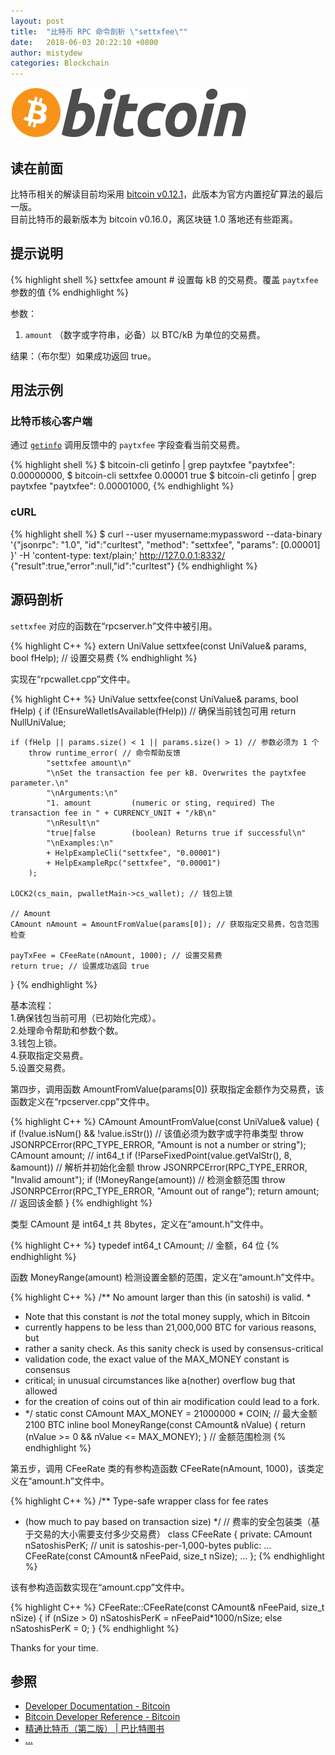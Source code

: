 ```yaml
---
layout: post
title:  "比特币 RPC 命令剖析 \"settxfee\""
date:   2018-06-03 20:22:10 +0800
author: mistydew
categories: Blockchain
---
```

![bitcoin](/images/20180504/bitcoin.svg)

## 读在前面
比特币相关的解读目前均采用 [bitcoin v0.12.1](https://github.com/bitcoin/bitcoin/tree/v0.12.1)，此版本为官方内置挖矿算法的最后一版。<br>
目前比特币的最新版本为 bitcoin v0.16.0，离区块链 1.0 落地还有些距离。

## 提示说明

{% highlight shell %}
settxfee amount # 设置每 kB 的交易费。覆盖 `paytxfee` 参数的值
{% endhighlight %}

参数：<br>
1. `amount` （数字或字符串，必备）以 BTC/kB 为单位的交易费。

结果：（布尔型）如果成功返回 true。

## 用法示例

### 比特币核心客户端

通过 [`getinfo`](/2018/05/23/bitcoin-rpc-command-getinfo) 调用反馈中的 `paytxfee` 字段查看当前交易费。

{% highlight shell %}
$ bitcoin-cli getinfo | grep paytxfee
  "paytxfee": 0.00000000,
$ bitcoin-cli settxfee 0.00001
true
$ bitcoin-cli getinfo | grep paytxfee
  "paytxfee": 0.00001000,
{% endhighlight %}

### cURL

{% highlight shell %}
$ curl --user myusername:mypassword --data-binary '{"jsonrpc": "1.0", "id":"curltest", "method": "settxfee", "params": [0.00001] }' -H 'content-type: text/plain;' http://127.0.0.1:8332/
{"result":true,"error":null,"id":"curltest"}
{% endhighlight %}

## 源码剖析
`settxfee` 对应的函数在“rpcserver.h”文件中被引用。

{% highlight C++ %}
extern UniValue settxfee(const UniValue& params, bool fHelp); // 设置交易费
{% endhighlight %}

实现在“rpcwallet.cpp”文件中。

{% highlight C++ %}
UniValue settxfee(const UniValue& params, bool fHelp)
{
    if (!EnsureWalletIsAvailable(fHelp)) // 确保当前钱包可用
        return NullUniValue;
    
    if (fHelp || params.size() < 1 || params.size() > 1) // 参数必须为 1 个
        throw runtime_error( // 命令帮助反馈
            "settxfee amount\n"
            "\nSet the transaction fee per kB. Overwrites the paytxfee parameter.\n"
            "\nArguments:\n"
            "1. amount         (numeric or sting, required) The transaction fee in " + CURRENCY_UNIT + "/kB\n"
            "\nResult\n"
            "true|false        (boolean) Returns true if successful\n"
            "\nExamples:\n"
            + HelpExampleCli("settxfee", "0.00001")
            + HelpExampleRpc("settxfee", "0.00001")
        );

    LOCK2(cs_main, pwalletMain->cs_wallet); // 钱包上锁

    // Amount
    CAmount nAmount = AmountFromValue(params[0]); // 获取指定交易费，包含范围检查

    payTxFee = CFeeRate(nAmount, 1000); // 设置交易费
    return true; // 设置成功返回 true
}
{% endhighlight %}

基本流程：<br>
1.确保钱包当前可用（已初始化完成）。<br>
2.处理命令帮助和参数个数。<br>
3.钱包上锁。<br>
4.获取指定交易费。<br>
5.设置交易费。

第四步，调用函数 AmountFromValue(params[0]) 获取指定金额作为交易费，该函数定义在“rpcserver.cpp”文件中。

{% highlight C++ %}
CAmount AmountFromValue(const UniValue& value)
{
    if (!value.isNum() && !value.isStr()) // 该值必须为数字或字符串类型
        throw JSONRPCError(RPC_TYPE_ERROR, "Amount is not a number or string");
    CAmount amount; // int64_t
    if (!ParseFixedPoint(value.getValStr(), 8, &amount)) // 解析并初始化金额
        throw JSONRPCError(RPC_TYPE_ERROR, "Invalid amount");
    if (!MoneyRange(amount)) // 检测金额范围
        throw JSONRPCError(RPC_TYPE_ERROR, "Amount out of range");
    return amount; // 返回该金额
}
{% endhighlight %}

类型 CAmount 是 int64_t 共 8bytes，定义在“amount.h”文件中。

{% highlight C++ %}
typedef int64_t CAmount; // 金额，64 位
{% endhighlight %}

函数 MoneyRange(amount) 检测设置金额的范围，定义在“amount.h”文件中。

{% highlight C++ %}
/** No amount larger than this (in satoshi) is valid.
 *
 * Note that this constant is *not* the total money supply, which in Bitcoin
 * currently happens to be less than 21,000,000 BTC for various reasons, but
 * rather a sanity check. As this sanity check is used by consensus-critical
 * validation code, the exact value of the MAX_MONEY constant is consensus
 * critical; in unusual circumstances like a(nother) overflow bug that allowed
 * for the creation of coins out of thin air modification could lead to a fork.
 * */
static const CAmount MAX_MONEY = 21000000 * COIN; // 最大金额 2100 BTC
inline bool MoneyRange(const CAmount& nValue) { return (nValue >= 0 && nValue <= MAX_MONEY); } // 金额范围检测
{% endhighlight %}

第五步，调用 CFeeRate 类的有参构造函数 CFeeRate(nAmount, 1000)，该类定义在“amount.h”文件中。

{% highlight C++ %}
/** Type-safe wrapper class for fee rates
 * (how much to pay based on transaction size)
 */ // 费率的安全包装类（基于交易的大小需要支付多少交易费）
class CFeeRate
{
private:
    CAmount nSatoshisPerK; // unit is satoshis-per-1,000-bytes
public:
    ...
    CFeeRate(const CAmount& nFeePaid, size_t nSize);
    ...
};
{% endhighlight %}

该有参构造函数实现在“amount.cpp”文件中。

{% highlight C++ %}
CFeeRate::CFeeRate(const CAmount& nFeePaid, size_t nSize)
{
    if (nSize > 0)
        nSatoshisPerK = nFeePaid*1000/nSize;
    else
        nSatoshisPerK = 0;
}
{% endhighlight %}

Thanks for your time.

## 参照
* [Developer Documentation - Bitcoin](https://bitcoin.org/en/developer-documentation)
* [Bitcoin Developer Reference - Bitcoin](https://bitcoin.org/en/developer-reference#settxfee)
* [精通比特币（第二版） \| 巴比特图书](http://book.8btc.com/masterbitcoin2cn)
* [...](https://github.com/mistydew/blockchain)
